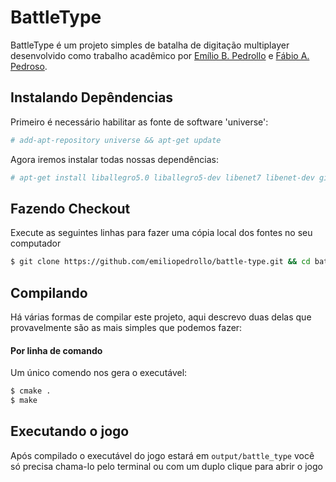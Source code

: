 # BattleType

BattleType é um projeto simples de batalha de digitação multiplayer desenvolvido como trabalho acadêmico por [Emílio B. Pedrollo] e [Fábio A. Pedroso].

## Instalando Depêndencias

Primeiro é necessário habilitar as fonte de software 'universe': 
```sh
# add-apt-repository universe && apt-get update
```

Agora iremos instalar todas nossas dependências:

```sh
# apt-get install liballegro5.0 liballegro5-dev libenet7 libenet-dev git
```

## Fazendo Checkout

Execute as seguintes linhas para fazer uma cópia local dos fontes no seu computador 

```sh
$ git clone https://github.com/emiliopedrollo/battle-type.git && cd battle-type/
```
## Compilando
Há várias formas de compilar este projeto, aqui descrevo duas delas que provavelmente são as mais simples que podemos fazer:
#### Por linha de comando
Um único comendo nos gera o executável:
```sh
$ cmake .
$ make
```

## Executando o jogo

Após compilado o executável do jogo estará em `output/battle_type` você só precisa chama-lo pelo terminal ou com um duplo clique para abrir o jogo

[Emílio B. Pedrollo]: <https://github.com/emiliopedrollo>
[Fábio A. Pedroso]: <https://github.com/fapedroso>

